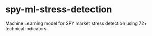 # spy-ml-stress-detection
Machine Learning model for SPY market stress detection using 72+ technical indicators
